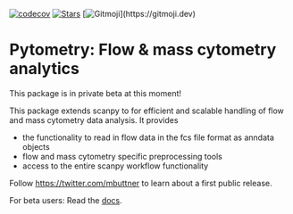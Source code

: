 [![codecov](https://codecov.io/gh/buettnerlab/pytometry/branch/main/graph/badge.svg?token=AEG5ra92HV)](https://codecov.io/gh/buettnerlab/pytometry)
[![Stars](https://img.shields.io/github/stars/buettnerlab/pytometry?logo=GitHub&color=yellow)](https://github.com/buettnerlab/pytometry/stargazers)
[![Gitmoji]("https://img.shields.io/badge/gitmoji-%20😜%20😍-FFDD67.svg?style=flat-square")](https://gitmoji.dev)

# Pytometry: Flow & mass cytometry analytics

This package is in private beta at this moment!

This package extends scanpy to for efficient and scalable handling of flow and mass cytometry data analysis. It provides

- the functionality to read in flow data in the fcs file format as anndata objects
- flow and mass cytometry specific preprocessing tools
- access to the entire scanpy workflow functionality

Follow https://twitter.com/mbuttner to learn about a first public release.

For beta users: Read the [docs](https://pytometry.netlify.app).
